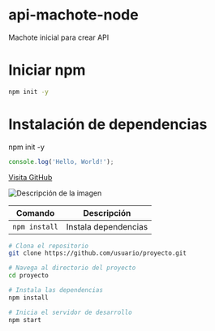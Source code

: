 # api-machote-node
Machote inicial para crear API

# Iniciar npm
```bash
npm init -y
```
# Instalación de dependencias

npm init -y

```javascript
console.log('Hello, World!');

```

[Visita GitHub](https://github.com)


![Descripción de la imagen](ruta/a/la/imagen.png)


| Comando | Descripción       |
|---------|-------------------|
| `npm install` | Instala dependencias |

```bash
# Clona el repositorio
git clone https://github.com/usuario/proyecto.git

# Navega al directorio del proyecto
cd proyecto

# Instala las dependencias
npm install

# Inicia el servidor de desarrollo
npm start

